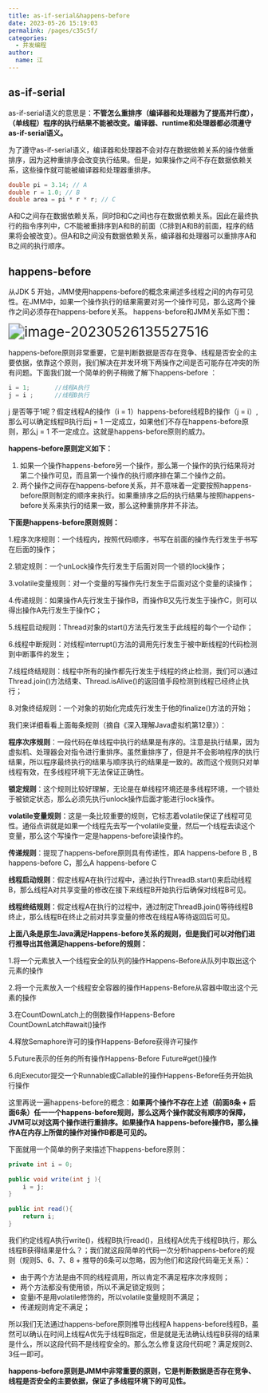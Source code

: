 ```yaml
---
title: as-if-serial&happens-before
date: 2023-05-26 15:19:03
permalink: /pages/c35c5f/
categories: 
  - 并发编程
author: 
  name: 江
---
```




## as-if-serial  

as-if-serial语义的意思是：**不管怎么重排序（编译器和处理器为了提高并行度），（单线程）程序的执行结果不能被改变。编译器、runtime和处理器都必须遵守as-if-serial语义。**  

为了遵守as-if-serial语义，编译器和处理器不会对存在数据依赖关系的操作做重排序，因为这种重排序会改变执行结果。但是，如果操作之间不存在数据依赖关系，这些操作就可能被编译器和处理器重排序。

```java
double pi = 3.14; // A
double r = 1.0; // B
double area = pi * r * r; // C
```

A和C之间存在数据依赖关系，同时B和C之间也存在数据依赖关系。因此在最终执行的指令序列中，C不能被重排序到A和B的前面（C排到A和B的前面，程序的结果将会被改变）。但A和B之间没有数据依赖关系，编译器和处理器可以重排序A和B之间的执行顺序。 

## happens-before

从JDK 5 开始，JMM使用happens-before的概念来阐述多线程之间的内存可见性。在JMM中，如果一个操作执行的结果需要对另一个操作可见，那么这两个操作之间必须存在happens-before关系。 happens-before和JMM关系如下图：

​    <img src="https://img.jssjqd.cn/202305261355571.png" alt="image-20230526135527516" style="zoom:200%;" />

happens-before原则非常重要，它是判断数据是否存在竞争、线程是否安全的主要依据，依靠这个原则，我们解决在并发环境下两操作之间是否可能存在冲突的所有问题。下面我们就一个简单的例子稍微了解下happens-before ：

```java
i = 1;       //线程A执行
j = i ;      //线程B执行
```

j 是否等于1呢？假定线程A的操作（i = 1）happens-before线程B的操作（j = i）,那么可以确定线程B执行后j = 1 一定成立，如果他们不存在happens-before原则，那么j = 1 不一定成立。这就是happens-before原则的威力。

**happens-before原则定义如下：**

1. 如果一个操作happens-before另一个操作，那么第一个操作的执行结果将对第二个操作可见，而且第一个操作的执行顺序排在第二个操作之前。 
2. 两个操作之间存在happens-before关系，并不意味着一定要按照happens-before原则制定的顺序来执行。如果重排序之后的执行结果与按照happens-before关系来执行的结果一致，那么这种重排序并不非法。

**下面是happens-before原则规则：**

1.程序次序规则：一个线程内，按照代码顺序，书写在前面的操作先行发生于书写在后面的操作；

2.锁定规则：一个unLock操作先行发生于后面对同一个锁的lock操作；

3.volatile变量规则：对一个变量的写操作先行发生于后面对这个变量的读操作；

4.传递规则：如果操作A先行发生于操作B，而操作B又先行发生于操作C，则可以得出操作A先行发生于操作C；

5.线程启动规则：Thread对象的start()方法先行发生于此线程的每个一个动作；

6.线程中断规则：对线程interrupt()方法的调用先行发生于被中断线程的代码检测到中断事件的发生；

7.线程终结规则：线程中所有的操作都先行发生于线程的终止检测，我们可以通过Thread.join()方法结束、Thread.isAlive()的返回值手段检测到线程已经终止执行；

8.对象终结规则：一个对象的初始化完成先行发生于他的finalize()方法的开始；

我们来详细看看上面每条规则（摘自《深入理解Java虚拟机第12章》）：

**程序次序规则**：一段代码在单线程中执行的结果是有序的。注意是执行结果，因为虚拟机、处理器会对指令进行重排序。虽然重排序了，但是并不会影响程序的执行结果，所以程序最终执行的结果与顺序执行的结果是一致的。故而这个规则只对单线程有效，在多线程环境下无法保证正确性。

**锁定规则**：这个规则比较好理解，无论是在单线程环境还是多线程环境，一个锁处于被锁定状态，那么必须先执行unlock操作后面才能进行lock操作。

**volatile变量规则**：这是一条比较重要的规则，它标志着volatile保证了线程可见性。通俗点讲就是如果一个线程先去写一个volatile变量，然后一个线程去读这个变量，那么这个写操作一定是happens-before读操作的。

**传递规则**：提现了happens-before原则具有传递性，即A happens-before B , B happens-before C，那么A happens-before C

**线程启动规则**：假定线程A在执行过程中，通过执行ThreadB.start()来启动线程B，那么线程A对共享变量的修改在接下来线程B开始执行后确保对线程B可见。

**线程终结规则**：假定线程A在执行的过程中，通过制定ThreadB.join()等待线程B终止，那么线程B在终止之前对共享变量的修改在线程A等待返回后可见。

**上面八条是原生Java满足Happens-before关系的规则，但是我们可以对他们进行推导出其他满足happens-before的规则：**

1.将一个元素放入一个线程安全的队列的操作Happens-Before从队列中取出这个元素的操作

2.将一个元素放入一个线程安全容器的操作Happens-Before从容器中取出这个元素的操作

3.在CountDownLatch上的倒数操作Happens-Before CountDownLatch#await()操作

4.释放Semaphore许可的操作Happens-Before获得许可操作

5.Future表示的任务的所有操作Happens-Before Future#get()操作

6.向Executor提交一个Runnable或Callable的操作Happens-Before任务开始执行操作

这里再说一遍happens-before的概念：**如果两个操作不存在上述（前面8条 + 后面6条）任一一个happens-before规则，那么这两个操作就没有顺序的保障，JVM可以对这两个操作进行重排序。如果操作A happens-before操作B，那么操作A在内存上所做的操作对操作B都是可见的。**

下面就用一个简单的例子来描述下happens-before原则：

```java
private int i = 0;
 
public void write(int j ){
    i = j;
}
 
public int read(){
    return i;
}
```

我们约定线程A执行write()，线程B执行read()，且线程A优先于线程B执行，那么线程B获得结果是什么？；我们就这段简单的代码一次分析happens-before的规则（规则5、6、7、8 + 推导的6条可以忽略，因为他们和这段代码毫无关系）：

- 由于两个方法是由不同的线程调用，所以肯定不满足程序次序规则；
- 两个方法都没有使用锁，所以不满足锁定规则；
- 变量i不是用volatile修饰的，所以volatile变量规则不满足；
- 传递规则肯定不满足；

所以我们无法通过happens-before原则推导出线程A happens-before线程B，虽然可以确认在时间上线程A优先于线程B指定，但是就是无法确认线程B获得的结果是什么，所以这段代码不是线程安全的。那么怎么修复这段代码呢？满足规则2、3任一即可。

**happens-before原则是JMM中非常重要的原则，它是判断数据是否存在竞争、线程是否安全的主要依据，保证了多线程环境下的可见性。**